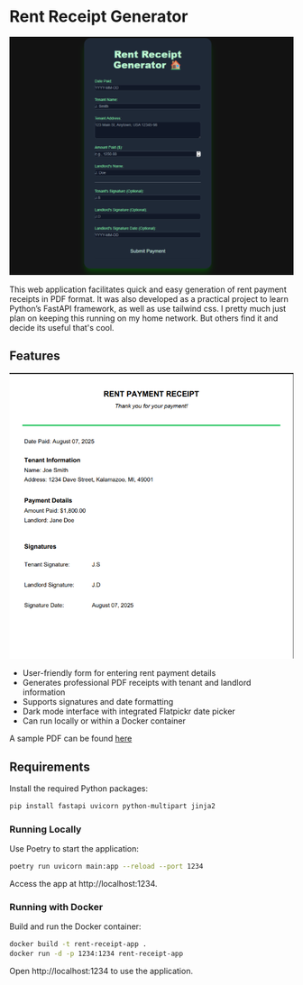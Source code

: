 # Rent Receipt Generator

![docs/generator.png](docs/generator.png)

This web application facilitates quick and easy generation of rent payment receipts in PDF format. It was also developed as a practical project to learn Python’s FastAPI framework, as well as use tailwind css. I pretty much just plan on keeping this running on my home network. But others find it and decide its useful that's cool.

## Features

![docs/example.png](docs/example.png)

- User-friendly form for entering rent payment details
- Generates professional PDF receipts with tenant and landlord information
- Supports signatures and date formatting
- Dark mode interface with integrated Flatpickr date picker
- Can run locally or within a Docker container

A sample PDF can be found [here](docs/example_reciept.pdf)

## Requirements

Install the required Python packages:

```bash
pip install fastapi uvicorn python-multipart jinja2
```

### Running Locally
Use Poetry to start the application:

```bash
poetry run uvicorn main:app --reload --port 1234
```

Access the app at http://localhost:1234.

### Running with Docker
Build and run the Docker container:

```bash
docker build -t rent-receipt-app .
docker run -d -p 1234:1234 rent-receipt-app
```

Open http://localhost:1234 to use the application.
